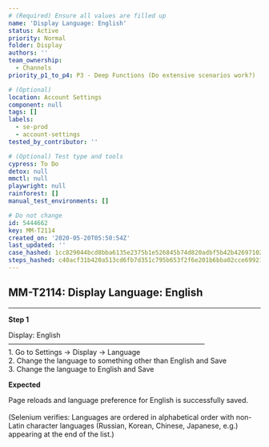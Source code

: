 ```yaml
---
# (Required) Ensure all values are filled up
name: 'Display Language: English'
status: Active
priority: Normal
folder: Display
authors: ''
team_ownership:
  - Channels
priority_p1_to_p4: P3 - Deep Functions (Do extensive scenarios work?)

# (Optional)
location: Account Settings
component: null
tags: []
labels:
  - se-prod
  - account-settings
tested_by_contributor: ''

# (Optional) Test type and tools
cypress: To Do
detox: null
mmctl: null
playwright: null
rainforest: []
manual_test_environments: []

# Do not change
id: 5444662
key: MM-T2114
created_on: '2020-05-20T05:50:54Z'
last_updated: ''
case_hashed: 1cc829044bcd8bba6135e2375b1e526845b74d820adbf5b42b426971028feb2f81e471154c50b2348b789cbae2aab793
steps_hashed: c40acf31b420a513cd6fb7d351c795b653f2f6e201b6bba02cce69921f2d0f9843e8b0ccff98b8a43da20d01b427bf30
---
```


<!-- (Auto-generated) Based on frontmatter's "key" and "name" -->

## MM-T2114: Display Language: English

---

**Step 1**

Display: English\
————————————————————————————\
1\. Go to Settings -> Display -> Language\
2\. Change the language to something other than English and Save\
3\. Change the language to English and Save

**Expected**

Page reloads and language preference for English is successfully saved.\
\
(Selenium verifies: Languages are ordered in alphabetical order with non-Latin character languages (Russian, Korean, Chinese, Japanese, e.g.) appearing at the end of the list.)
